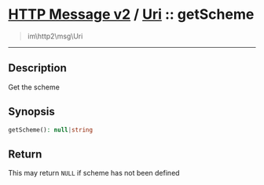 # [HTTP Message v2](http2.md) / [Uri](http2-Uri.md) :: getScheme
 > im\http2\msg\Uri
____

## Description
Get the scheme

## Synopsis
```php
getScheme(): null|string
```

## Return
This may return `NULL` if scheme has not been defined
